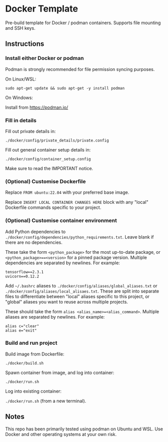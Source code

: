 # Docker Template 

Pre-build template for Docker / podman containers. Supports file mounting and SSH keys.

## Instructions 

### Install either Docker or podman 

Podman is strongly recommended for file permission syncing purposes. 

On Linux/WSL: 

`sudo apt-get update && sudo apt-get -y install podman`

On Windows:

Install from https://podman.io/

### Fill in details 

Fill out private details in: 

`./docker/config/private_details/private.config` 

Fill out general container setup details in: 

`./docker/config/container_setup.config`

Make sure to read the IMPORTANT notice. 

### (Optional) Customise Dockerfile 

Replace `FROM ubuntu:22.04` with your preferred base image. 

Replace `INSERT LOCAL CONTAINER CHANGES HERE` block with any "local" Dockerfile commands specific to your project. 

### (Optional) Customise container environment 

Add Python dependencies to `./docker/config/dependencies/python_requirements.txt`. Leave blank if there are no dependencies. 

These take the form `<python_package>` for the most up-to-date package, or `<python_package>==<version>` for a pinned package version. Multiple dependencies are separated by newlines. For example: 

```
tensorflow==2.3.1
uvicorn==0.12.2
```

Add `~/.bashrc` aliases to `./docker/config/aliases/global_aliases.txt` or `./docker/config/aliases/local_alisaes.txt`. These are split into separate files to differentiate between "local" aliases specific to this project, or "global" aliases you want to reuse across multiple projects. 

These should take the form `alias <alias_name>=<alias_command>`. Multiple aliases are separated by newlines. For example: 

```
alias c="clear"
alias e="exit"
```

### Build and run project 

Build image from Dockerfile: 

`./docker/build.sh`

Spawn container from image, and log into container:

`./docker/run.sh`

Log into existing container: 

`./docker/run.sh` (from a new terminal). 

## Notes 

This repo has been primarily tested using podman on Ubuntu and WSL. Use Docker and other operating systems at your own risk.

